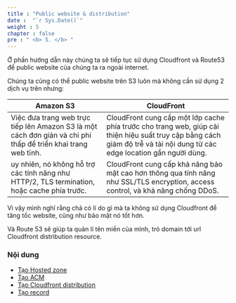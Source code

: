 ```yaml
---
title : "Public website & distribution"
date :  "`r Sys.Date()`" 
weight : 5
chapter : false
pre : " <b> 5. </b> "
---
```


Ở phần hướng dẫn này chúng ta sẽ tiếp tục sử dụng Cloudfront và Route53 để public website của chúng ta ra ngoài internet. 

Chúng ta cũng có thể public website trên S3 luôn mà không cần sử dụng 2 dịch vụ trên nhưng:

| Amazon S3 | CloudFront|
| ----------- | ----------- |
| Việc đưa trang web trực tiếp lên Amazon S3 là một cách đơn giản và chi phí thấp để triển khai trang web tĩnh. | CloudFront cung cấp một lớp cache phía trước cho trang web, giúp cải thiện hiệu suất truy cập bằng cách giảm độ trễ và tải nội dung từ các edge location gần người dùng. |
| uy nhiên, nó không hỗ trợ các tính năng như HTTP/2, TLS termination, hoặc cache phía trước. | CloudFront cung cấp khả năng bảo mật cao hơn thông qua tính năng như SSL/TLS encryption, access control, và khả năng chống DDoS. |

Vì vậy mình nghĩ rằng chả có lí do gì mà ta không sử dụng Cloudfront để tăng tốc website, cũng như bảo mật nó tốt hơn.

Và Route 53 sẽ giúp ta quản lí tên miền của mình, trỏ domain tới url Cloudfront distribution resource.

### Nội dung
- [Tạo Hosted zone](5.1-createHostedZone/)
- [Tạo ACM](5.2-createACM/)
- [Tạo Cloudfront distribution](5.3-createCloudfront/)
- [Tạo record](5.4-createRecord/)

